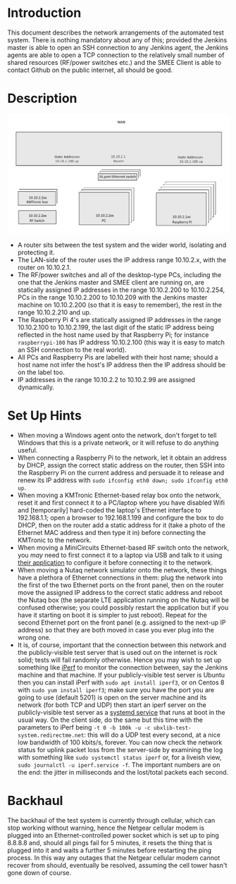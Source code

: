 # Introduction
This document describes the network arrangements of the automated test system.  There is nothing mandatory about any of this; provided the Jenkins master is able to open an SSH connection to any Jenkins agent, the Jenkins agents are able to open a TCP connection to the relatively small number of shared resources (RF/power switches etc.) and the SMEE Client is able to contact Github on the public internet, all should be good.

# Description
![network](/readme_images/network.png)
- A router sits between the test system and the wider world, isolating and protecting it.
- The LAN-side of the router uses the IP address range 10.10.2.x, with the router on 10.10.2.1.
- The RF/power switches and all of the desktop-type PCs, including the one that the Jenkins master and SMEE client are running on, are statically assigned IP addresses in the range 10.10.2.200 to 10.10.2.254, PCs in the range 10.10.2.200 to 10.10.209 with the Jenkins master machine on 10.10.2.200 (so that it is easy to remember), the rest in the range 10.10.2.210 and up.
- The Raspberry Pi 4's are statically assigned IP addresses in the range 10.10.2.100 to 10.10.2.199, the last digit of the static IP address being reflected in the host name used by that Raspberry Pi;  for instance `raspberrypi-100` has IP address 10.10.2.100 (this way it is easy to match an SSH connection to the real world).
- All PCs and Raspberry Pis are labelled with their host name; should a host name not infer the host's IP address then the IP address should be on the label too.
- IP addresses in the range 10.10.2.2 to 10.10.2.99 are assigned dynamically.

# Set Up Hints
- When moving a Windows agent onto the network, don't forget to tell Windows that this is a private network, or it will refuse to do anything useful.
- When connecting a Raspberry Pi to the network, let it obtain an address by DHCP, assign the correct static address on the router, then SSH into the Raspberry Pi on the current address and persuade it to release and renew its IP address with `sudo ifconfig eth0 down; sudo ifconfig eth0 up`.
- When moving a KMTronic Ethernet-based relay box onto the network, reset it and first connect it to a PC/laptop where you have disabled Wifi and \[temporarily\] hard-coded the laptop's Ethernet interface to 192.168.1.1; open a browser to 192.168.1.199 and configure the box to do DHCP, then on the router add a static address for it (take a photo of the Ethernet MAC address and then type it in) before connecting the KMTronic to the network.
- When moving a MiniCircuits Ethernet-based RF switch onto the network, you _may_ need to first connect it to a laptop via USB and talk to it using [their application](https://www.minicircuits.com/softwaredownload/rfswitchcontroller.html) to configure it before connecting it to the network.
- When moving a Nutaq network simulator onto the network, these things have a plethora of Ethernet connections in them: plug the network into the first of the two Ethernet ports on the front panel, then on the router move the assigned IP address to the correct static address and reboot the Nutaq box (the separate LTE application running on the Nutaq will be confused otherwise; you could possibly restart the application but if you have it starting on boot it is simpler to just reboot).  Repeat for the second Ethernet port on the front panel (e.g. assigned to the next-up IP address) so that they are both moved in case you ever plug into the wrong one.
- It is, of course, important that the connection between this network and the publicly-visible test server that is used out on the internet is rock solid; tests will fail randomly otherwise.  Hence you may wish to set up something like [iPerf](https://github.com/esnet/iperf) to monitor the connection between, say the Jenkins machine and that machine.  If your publicly-visible test server is Ubuntu then you can install iPerf with `sudo apt install iperf3`, or on Centos 8 with `sudo yum install iperf3`; make sure you have the port you are going to use (default 5201) is open on the server machine and its network (for both TCP and UDP) then start an iperf server on the publicly-visible test server as a [systemd service](https://gist.github.com/auipga/64be019018ef311deba2211ced316f5e) that runs at boot in the usual way.  On the client side, do the same but this time with the parameters to iPerf being `-t 0 -b 100k -u -c ubxlib-test-system.redirectme.net`: this will do a UDP test every second, at a nice low bandwidth of 100 kbits/s, forever.  You can now check the network status for uplink packet loss from the server-side by examining the log with something like `sudo systemctl status iperf` or, for a liveish view, `sudo journalctl -u iperf.service -f`.  The important numbers are on the end: the jitter in milliseconds and the lost/total packets each second.

# Backhaul
The backhaul of the test system is currently through cellular, which can stop working without warning, hence the Netgear cellular modem is plugged into an Ethernet-controlled power socket which is set up to ping 8.8.8.8 and, should all pings fail for 5 minutes, it resets the thing that is plugged into it and waits a further 5 minutes before restarting the ping process.  In this way any outages that the Netgear cellular modem cannot recover from should, eventually be resolved, assuming the cell tower hasn't gone down of course.